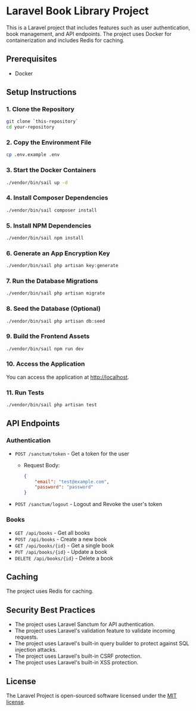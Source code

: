 # Laravel Book Library Project

This is a Laravel project that includes features such as user authentication, book management, and API endpoints. The project uses Docker for containerization and includes Redis for caching.

## Prerequisites

-   Docker

## Setup Instructions

### 1. Clone the Repository

```sh
git clone `this-repository`
cd your-repository
```

### 2. Copy the Environment File

```sh
cp .env.example .env
```

### 3. Start the Docker Containers

```sh
./vendor/bin/sail up -d
```

### 4. Install Composer Dependencies

```sh
./vendor/bin/sail composer install
```

### 5. Install NPM Dependencies

```sh
./vendor/bin/sail npm install
```

### 6. Generate an App Encryption Key

```sh
./vendor/bin/sail php artisan key:generate
```

### 7. Run the Database Migrations

```sh
./vendor/bin/sail php artisan migrate
```

### 8. Seed the Database (Optional)

```sh
./vendor/bin/sail php artisan db:seed
```

### 9. Build the Frontend Assets

```sh
./vendor/bin/sail npm run dev
```

### 10. Access the Application

You can access the application at [http://localhost](http://localhost).

### 11. Run Tests

```sh
./vendor/bin/sail php artisan test
```

## API Endpoints

### Authentication

-   `POST /sanctum/token` - Get a token for the user

    -   Request Body:

        ```json
        {
            "email": "test@example.com",
            "password": "password"
        }
        ```

-   `POST /sanctum/logout` - Logout and Revoke the user's token

### Books

-   `GET /api/books` - Get all books
-   `POST /api/books` - Create a new book
-   `GET /api/books/{id}` - Get a single book
-   `PUT /api/books/{id}` - Update a book
-   `DELETE /api/books/{id}` - Delete a book

## Caching

The project uses Redis for caching.

## Security Best Practices

-   The project uses Laravel Sanctum for API authentication.
-   The project uses Laravel's validation feature to validate incoming requests.
-   The project uses Laravel's built-in query builder to protect against SQL injection attacks.
-   The project uses Laravel's built-in CSRF protection.
-   The project uses Laravel's built-in XSS protection.

## License

The Laravel Project is open-sourced software licensed under the [MIT license](https://opensource.org/licenses/MIT).
